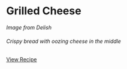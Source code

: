 Grilled Cheese
===

<div class="text-center">
<i>Image from Delish</i>
</div>

###### Crispy bread with oozing cheese in the middle
<div class="text-center">
<a target="_blank" href="https://www.delish.com/cooking/recipe-ideas/a19610233/how-to-make-best-grilled-cheese/" class="btn btn-primary">View Recipe</a>
</div>
<br>